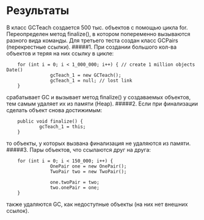 # Результаты
В класс GCTeach создается 500 тыс. объектов с помощью цикла for. 
Переопределен метод finalize(), в котором попеременно вызываются разного
вида команды. Для третьего теста создан класс GCPairs (перекрестные ссылки). 
#####1. При создании большого кол-ва объектов и теряя на них ссылку в цикле:
```
    for (int i = 0; i < 1_000_000; i++) { // create 1 million objects Date()
                gcTeach_1 = new GCTeach();
                gcTeach_1 = null; // lost link           
    }
````
срабатывает GC и вызывает метод finalize() у создаваемых объектов, тем самым
удаляет их из памяти (Heap).
#####2. Если при финализации сделать объект снова достижимым:
```
    public void finalize() {
            gcTeach_1 = this;
    }
```
то объекты, у которых вызвана финализация не удаляются из памяти.
#####3. Пары объектов, что ссылаются друг на друга:
```
    for (int i = 0; i < 150_000; i++) {
                OnePair one = new OnePair();
                TwoPair two = new TwoPair();
    
                one.twoPair = two;
                two.onePair = one;
    }
```
также удаляются GC, как недоступные объекты (на них нет внешних ссылок).